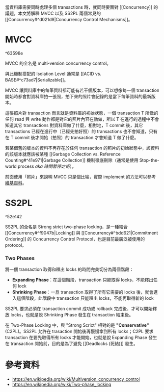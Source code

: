 當資料庫需要同時處理多個 transactions 時，就同時要面對 [[Concurrency]] 的議題，本文將解釋 MVCC 以及 SS2PL 兩個常見的 [[Concurrency#^d021d9|Concurrency Control Mechanisms]]。

# MVCC

^63598e

MVCC 的全名是 multi-version concurrency control。

與此機制搭配的 Isolation Level 通常是 [[ACID vs. BASE#^c73ad7|Serializable]]。

MVCC 讓資料庫中的每筆資料都可能有若干個版本，可以想像每一個 transaction 開始時都會對資料庫拍一張照，拍下來的照片會紀錄的是當下每筆資料的最新版本。

這張照片對 transaction 而言就是資料庫的初始狀態，一個 transaction T 所做的任何 read 與 write 動作都是對它的照片內容在動做，所以 T 在進行的過程中不會知道其它 transactions 對資料庫做了什麼，相對地，T commit 後，其它 transactions 已經在進行中（已經先拍好照）的 transactions 也不會知道，只有在 T commit 後才開始（拍照）的 transaction 才會知道 T 做了什麼。

若某個舊的版本的資料不再存在於任何 transaction 的照片的初始狀態中，該資料的該版本就應該被某種 [[Garbage Collection vs. Reference Counting#^41e971|Garbage Collection]] 機制徹底刪除（通常是使用 Stop-the-world process *aka 時間暫停之術*）。

前面使用「照片」來說明 MVCC 只是個比喻，實際 implement 的方法可以參考 [維基百科](https://en.wikipedia.org/wiki/Multiversion_concurrency_control#Implementation)。

# SS2PL

^52e142

SS2PL 的全名是 Strong strict two-phase locking，是一種結合 [[Concurrency#^f9047b|Locking]] 與 [[Concurrency#^bdd621|Commitment Ordering]] 的 Concurrency Control Protocol，也是目前最廣泛被使用的 protocol。

### Two Phases

將一個 transaction 取得和釋出 locks 的時間完美切分為兩個階段：

- **Expanding Phase**：在這個階段，transaction 只能取得 locks，不能釋出任何 lock
- **Shrinking Phase**：一旦 transaction 取得了所有它需要的 locks 後，就會進入這個階段，此階段中 transaction 只能釋出 locks，不能再取得新的 lock

SS2PL 要求必須在 transaction commit 成功或 rollback 完成後，才可以開始釋放 locks，也就是說 Shrinking Phase 發生在 transaction 結束後。

在 Two-Phase Locking 中，與 "Strong Scrict" 相對的是 **"Conservative"** (C2PL)。SS2PL 允許在 trasaction 開始後再慢慢拿到所有 locks；C2PL 要求 transaction 在要先取得所有 locks 才能開始，也就是說 Expanding Phase 發生在 transaction 開始前，目的是為了避免 [[Deadlocks (死結)]] 發生。

# 參考資料

- <https://en.wikipedia.org/wiki/Multiversion_concurrency_control>
- <https://en.wikipedia.org/wiki/Two-phase_locking>
